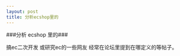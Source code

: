 ```yaml
---
layout: post
title: 分析ecshop里的
---
```

###分析 ecshop 里的###
<p>搞ec二次开发 或研究ec的一些网友 经常在论坛里提到在哪定义的等帖子。 </p>
